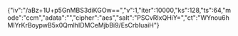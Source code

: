 {"iv":"/aBz+1U+p5GnMBS3diKGOw==","v":1,"iter":10000,"ks":128,"ts":64,"mode":"ccm","adata":"","cipher":"aes","salt":"PSCvRIxQHiY=","ct":"WYnou6hMlYrKrBoypwB5x0QmlhIDMCeMjbBi9/EsCrbIuaiH"}
